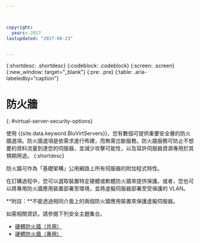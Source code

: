 ```yaml
---



copyright:
  years: 2017
lastupdated: "2017-08-23"


---
```


{:shortdesc: .shortdesc}
{:codeblock: .codeblock}
{:screen: .screen}
{:new_window: target="_blank"}
{:pre: .pre}
{:table: .aria-labeledby="caption"}


# 防火牆
{: #virtual-server-security-options}

使用 {{site.data.keyword.BluVirtServers}}，您有數個可提供重要安全層的防火牆選項。防火牆選項是依需求進行佈建，而無需岔斷服務。防火牆服務可防止不想要的資料流量到達您的伺服器，並減少攻擊可能性，以及容許伺服器資源專用於其預期用途。
{:shortdesc}

防火牆可作為「基礎架構」公用網路上所有伺服器的附加程式特性。

在訂購過程中，您可以選取裝置特定硬體或軟體防火牆來提供保護。或者，您也可以將專用防火牆應用裝置部署至環境，並將虛擬伺服器部署至受保護的 VLAN。  

**附註：**不能透過相同介面上的兩個防火牆應用裝置來保護虛擬伺服器。 

如需相關資訊，請參閱下列安全主題集合。

* [硬體防火牆（共用）](../infrastructure/hardware-firewall-shared/getting-started.html)
* [硬體防火牆（專用）](../infrastructure/hardware-firewall-dedicated/getting-started.html)
